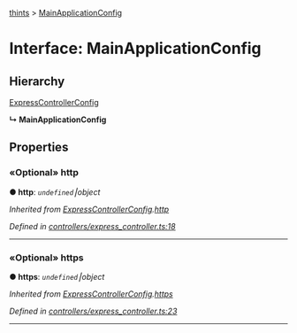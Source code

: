 [thints](../README.md) > [MainApplicationConfig](../interfaces/mainapplicationconfig.md)



# Interface: MainApplicationConfig

## Hierarchy


 [ExpressControllerConfig](expresscontrollerconfig.md)

**↳ MainApplicationConfig**








## Properties
<a id="http"></a>

### «Optional» http

**●  http**:  *`undefined`⎮object* 

*Inherited from [ExpressControllerConfig](expresscontrollerconfig.md).[http](expresscontrollerconfig.md#http)*

*Defined in [controllers/express_controller.ts:18](https://github.com/digitalinfluencers/ThinTS/blob/686c6e5/src/controllers/express_controller.ts#L18)*





___

<a id="https"></a>

### «Optional» https

**●  https**:  *`undefined`⎮object* 

*Inherited from [ExpressControllerConfig](expresscontrollerconfig.md).[https](expresscontrollerconfig.md#https)*

*Defined in [controllers/express_controller.ts:23](https://github.com/digitalinfluencers/ThinTS/blob/686c6e5/src/controllers/express_controller.ts#L23)*





___


